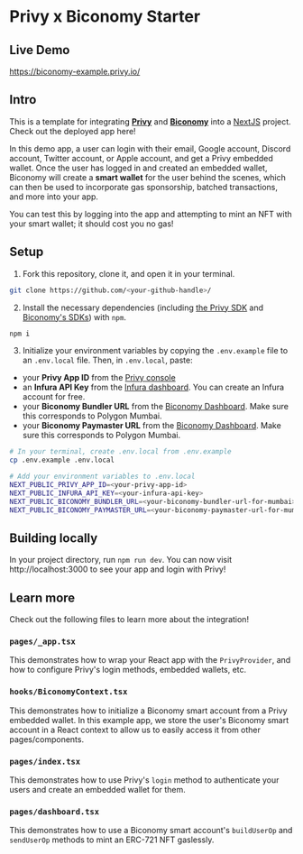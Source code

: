 # Privy x Biconomy Starter

## Live Demo

https://biconomy-example.privy.io/

## Intro

This is a template for integrating [**Privy**](https://www.privy.io/) and [**Biconomy**](https://www.biconomy.io/) into a [NextJS](https://nextjs.org/) project. Check out the deployed app here!

In this demo app, a user can login with their email, Google account, Discord account, Twitter account, or Apple account, and get a Privy embedded wallet. Once the user has logged in and created an embedded wallet, Biconomy will create a **smart wallet** for the user behind the scenes, which can then be used to incorporate gas sponsorship, batched transactions, and more into your app.

You can test this by logging into the app and attempting to mint an NFT with your smart wallet; it should cost you no gas!

## Setup

1. Fork this repository, clone it, and open it in your terminal.
```sh
git clone https://github.com/<your-github-handle>/
```

2. Install the necessary dependencies (including [the Privy SDK](https://www.npmjs.com/package/@privy-io/react-auth) and [Biconomy's SDKs](https://docs.biconomy.io/docs/Biconomy%20AA%20Stack/Account/installation)) with `npm`.
```sh
npm i
```

3. Initialize your environment variables by copying the `.env.example` file to an `.env.local` file. Then, in `.env.local`, paste:
- your **Privy App ID** from the [Privy console](https://console.privy.io)
- an **Infura API Key** from the [Infura dashboard](https://app.infura.io/dashboard). You can create an Infura account for free.
- your **Biconomy Bundler URL** from the [Biconomy Dashboard](https://dashboard.biconomy.io/). Make sure this corresponds to Polygon Mumbai.
- your **Biconomy Paymaster URL** from the [Biconomy Dashboard](https://dashboard.biconomy.io/). Make sure this corresponds to Polygon Mumbai.

```sh
# In your terminal, create .env.local from .env.example
cp .env.example .env.local

# Add your environment variables to .env.local
NEXT_PUBLIC_PRIVY_APP_ID=<your-privy-app-id>
NEXT_PUBLIC_INFURA_API_KEY=<your-infura-api-key>
NEXT_PUBLIC_BICONOMY_BUNDLER_URL=<your-biconomy-bundler-url-for-mumbai>
NEXT_PUBLIC_BICONOMY_PAYMASTER_URL=<your-biconomy-paymaster-url-for-mumbai>
```

## Building locally

In your project directory, run `npm run dev`. You can now visit http://localhost:3000 to see your app and login with Privy!


## Learn more

Check out the following files to learn more about the integration!

### `pages/_app.tsx`

This demonstrates how to wrap your React app with the `PrivyProvider`, and how to configure Privy's login methods, embedded wallets, etc.

### `hooks/BiconomyContext.tsx`

This demonstrates how to initialize a Biconomy smart account from a Privy embedded wallet. In this example app, we store the user's Biconomy smart account in a React context to allow us to easily access it from other pages/components.

### `pages/index.tsx`

This demonstrates how to use Privy's `login` method to authenticate your users and create an embedded wallet for them.

### `pages/dashboard.tsx`

This demonstrates how to use a Biconomy smart account's `buildUserOp` and `sendUserOp` methods to mint an ERC-721 NFT gaslessly. 

